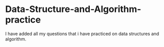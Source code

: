 # Data-Structure-and-Algorithm-practice
I have added all my questions that i have practiced on data structures and algorithm.
